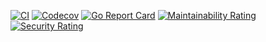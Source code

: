 [![CI](https://github.com/sixwaaaay/token/actions/workflows/ci.yaml/badge.svg)](https://github.com/sixwaaaay/token/actions/workflows/ci.yaml)
[![Codecov](https://codecov.io/gh/sixwaaaay/token/branch/main/graph/badge.svg?token=ZQZQZQZQZQ)](https://codecov.io/gh/sixwaaaay/token)
[![Go Report Card](https://goreportcard.com/badge/github.com/sixwaaaay/token)](https://goreportcard.com/report/github.com/sixwaaaay/token)
[![Maintainability Rating](https://sonarcloud.io/api/project_badges/measure?project=sixwaaaay_token&metric=sqale_rating)](https://sonarcloud.io/summary/new_code?id=sixwaaaay_token)
[![Security Rating](https://sonarcloud.io/api/project_badges/measure?project=sixwaaaay_token&metric=security_rating)](https://sonarcloud.io/summary/new_code?id=sixwaaaay_token)